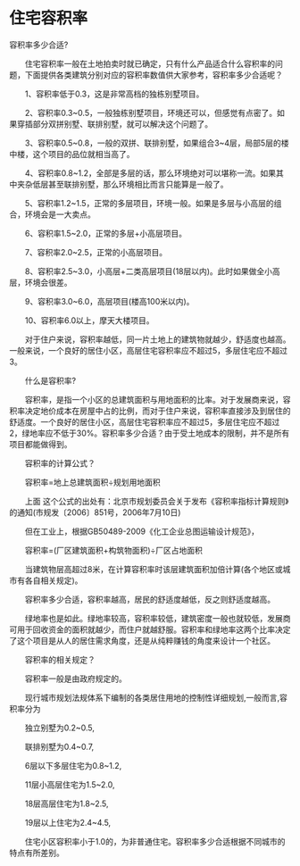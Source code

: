 # 住宅容积率

容积率多少合适?

　　住宅容积率一般在土地拍卖时就已确定，只有什么产品适合什么容积率的问题，下面提供各类建筑分别对应的容积率数值供大家参考，容积率多少合适呢？

　　1、容积率低于0.3，这是非常高档的独栋别墅项目。

　　2、容积率0.3~0.5，一般独栋别墅项目，环境还可以，但感觉有点密了。如果穿插部分双拼别墅、联排别墅，就可以解决这个问题了。

　　3、容积率0.5~0.8，一般的双拼、联排别墅，如果组合3~4层，局部5层的楼中楼，这个项目的品位就相当高了。

　　4、容积率0.8~1.2，全部是多层的话，那么环境绝对可以堪称一流。如果其中夹杂低层甚至联排别墅，那么环境相比而言只能算是一般了。

　　5、容积率1.2~1.5，正常的多层项目，环境一般。如果是多层与小高层的组合，环境会是一大卖点。

　　6、容积率1.5~2.0，正常的多层+小高层项目。

　　7、容积率2.0~2.5，正常的小高层项目。

　　8、容积率2.5~3.0，小高层+二类高层项目(18层以内)。此时如果做全小高层，环境会很差。

　　9、容积率3.0~6.0，高层项目(楼高100米以内)。

　　10、容积率6.0以上，摩天大楼项目。

　　对于住户来说，容积率越低，同一片土地上的建筑物就越少，舒适度也越高。一般来说，一个良好的居住小区，高层住宅容积率应不超过5，多层住宅应不超过3。

　　什么是容积率?

　　容积率，是指一个小区的总建筑面积与用地面积的比率。对于发展商来说，容积率决定地价成本在房屋中占的比例，而对于住户来说，容积率直接涉及到居住的舒适度。一个良好的居住小区，高层住宅容积率应不超过5，多层住宅应不超过2，绿地率应不低于30%。容积率多少合适？由于受土地成本的限制，并不是所有项目都能做得到。

　　容积率的计算公式？

　　容积率=地上总建筑面积÷规划用地面积

　　上面 这个公式的出处有：北京市规划委员会关于发布《容积率指标计算规则》的通知(市规发〔2006〕851号，2006年7月10日)

　　但在工业上，根据GB50489-2009《化工企业总图运输设计规范》，

　　容积率=(厂区建筑面积+构筑物面积)÷厂区占地面积

　　当建筑物层高超过8米，在计算容积率时该层建筑面积加倍计算(各个地区或城市有各自相关规定)。

　　容积率多少合适，容积率越高，居民的舒适度越低，反之则舒适度越高。

　　绿地率也是如此。绿地率较高，容积率较低，建筑密度一般也就较低，发展商可用于回收资金的面积就越少，而住户就越舒服。容积率和绿地率这两个比率决定了这个项目是从人的居住需求角度，还是从纯粹赚钱的角度来设计一个社区。

　　容积率的相关规定？

　　容积率一般是由政府规定的。

　　现行城市规划法规体系下编制的各类居住用地的控制性详细规划,一般而言,容积率分为

　　独立别墅为0.2~0.5,

　　联排别墅为0.4~0.7,

　　6层以下多层住宅为0.8~1.2,

　　11层小高层住宅为1.5~2.0,

　　18层高层住宅为1.8~2.5,

　　19层以上住宅为2.4~4.5,

　　住宅小区容积率小于1.0的，为非普通住宅。容积率多少合适根据不同城市的特点有所差别。
